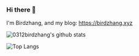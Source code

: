 ### Hi there 👋

I'm Birdzhang, and my blog: https://birdzhang.xyz

![0312birdzhang's github stats](https://github-readme-stats.vercel.app/api?username=0312birdzhang&show_icons=true)

![Top Langs](https://github-readme-stats.vercel.app/api/top-langs/?username=0312birdzhang)
